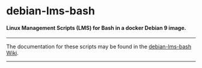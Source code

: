 # debian-lms-bash

#### Linux Management Scripts (LMS) for Bash in a docker Debian 9 image.
____

The documentation for these scripts may be found in the [debian-lms-bash Wiki](https://github.com/JayWheeler/debian-lms-bash/wiki).

____
